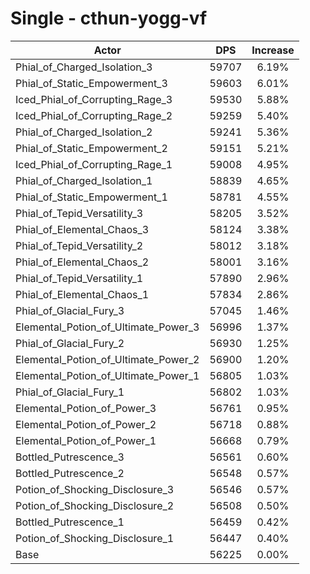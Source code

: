 # Single - cthun-yogg-vf
| Actor | DPS | Increase |
|---|:---:|:---:|
|Phial_of_Charged_Isolation_3|59707|6.19%|
|Phial_of_Static_Empowerment_3|59603|6.01%|
|Iced_Phial_of_Corrupting_Rage_3|59530|5.88%|
|Iced_Phial_of_Corrupting_Rage_2|59259|5.40%|
|Phial_of_Charged_Isolation_2|59241|5.36%|
|Phial_of_Static_Empowerment_2|59151|5.21%|
|Iced_Phial_of_Corrupting_Rage_1|59008|4.95%|
|Phial_of_Charged_Isolation_1|58839|4.65%|
|Phial_of_Static_Empowerment_1|58781|4.55%|
|Phial_of_Tepid_Versatility_3|58205|3.52%|
|Phial_of_Elemental_Chaos_3|58124|3.38%|
|Phial_of_Tepid_Versatility_2|58012|3.18%|
|Phial_of_Elemental_Chaos_2|58001|3.16%|
|Phial_of_Tepid_Versatility_1|57890|2.96%|
|Phial_of_Elemental_Chaos_1|57834|2.86%|
|Phial_of_Glacial_Fury_3|57045|1.46%|
|Elemental_Potion_of_Ultimate_Power_3|56996|1.37%|
|Phial_of_Glacial_Fury_2|56930|1.25%|
|Elemental_Potion_of_Ultimate_Power_2|56900|1.20%|
|Elemental_Potion_of_Ultimate_Power_1|56805|1.03%|
|Phial_of_Glacial_Fury_1|56802|1.03%|
|Elemental_Potion_of_Power_3|56761|0.95%|
|Elemental_Potion_of_Power_2|56718|0.88%|
|Elemental_Potion_of_Power_1|56668|0.79%|
|Bottled_Putrescence_3|56561|0.60%|
|Bottled_Putrescence_2|56548|0.57%|
|Potion_of_Shocking_Disclosure_3|56546|0.57%|
|Potion_of_Shocking_Disclosure_2|56508|0.50%|
|Bottled_Putrescence_1|56459|0.42%|
|Potion_of_Shocking_Disclosure_1|56447|0.40%|
|Base|56225|0.00%|
